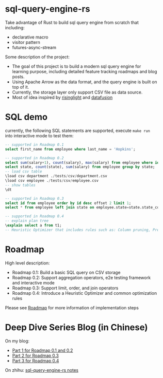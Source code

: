 # sql-query-engine-rs

Take advantage of Rust to build sql query engine from scratch that including:

- declarative macro
- visitor pattern
- futures-async-stream

Some description of the project:
- The goal of this project is to build a modern sql query engine for learning purpose, including detailed feature tracking roadmaps and blog posts.
- Using Apache Arrow as the data format, and the query engine is built on top of it.
- Currently, the storage layer only support CSV file as data source.
- Most of idea inspired by [risinglight](https://github.com/risinglightdb/risinglight) and [datafusion](https://github.com/apache/arrow-datafusion)

# SQL demo

currently, the following SQL statements are supported, execute `make run` into interactive mode to test them:

```sql
-- supported in Roadmap 0.1
select first_name from employee where last_name = 'Hopkins';

-- supported in Roadmap 0.2
select sum(salary+1), count(salary), max(salary) from employee where id > 1;
select state, count(state), sum(salary) from employee group by state;
-- load csv table
\load csv department ./tests/csv/department.csv
\load csv employee ./tests/csv/employee.csv
-- show tables
\dt

-- supported in Roadmap 0.3
select id from employee order by id desc offset 2 limit 1;
select * from employee left join state on employee.state=state.state_code and state.state_name!='California State';

-- supported in Roadmap 0.4
-- explain plan tree
\explain select a from t1;
-- Heuristic Optimizer that includes rules such as: Column pruning, Predicates pushdown, Limit pushdown etc.
```


# Roadmap

High level description:

- Roadmap 0.1: Build a basic SQL query on CSV storage
- Roadmap 0.2: Support aggregation operators, e2e testing framework and interactive mode
- Roadmap 0.3: Support limit, order, and join operators
- Roadmap 0.4: Introduce a Heuristic Optimizer and common optimization rules

Please see [Roadmap](https://github.com/Fedomn/sql-query-engine-rs/issues?q=roadmap) for more information of implementation steps


# Deep Dive Series Blog (in Chinese)

On my blog:

- [Part 1 for Roadmap 0.1 and 0.2](https://frankma.me/posts/database/sql-query-engine-rs-part-1/)
- [Part 2 for Roadmap 0.3](https://frankma.me/posts/database/sql-query-engine-rs-part-2/)
- [Part 3 for Roadmap 0.4](https://frankma.me/posts/database/sql-query-engine-rs-part-3/)

On zhihu: [sql-query-engine-rs notes](https://www.zhihu.com/column/c_1554474699211628544)
